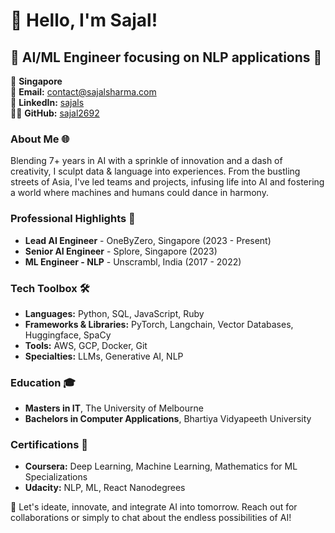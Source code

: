 # 👋 Hello, I'm Sajal!

## 🚀 AI/ML Engineer focusing on NLP applications 📖

📍 **Singapore**  
📧 **Email:** [contact@sajalsharma.com](mailto:contact@sajalsharma.com)  
🔗 **LinkedIn:** [sajals](https://linkedin.com/in/sajals)  
👨‍💻 **GitHub:** [sajal2692](https://github.com/sajal2692)


### About Me 🌐
Blending 7+ years in AI with a sprinkle of innovation and a dash of creativity, I sculpt data & language into experiences. From the bustling streets of Asia, I've led teams and projects, infusing life into AI and fostering a world where machines and humans could dance in harmony.



### Professional Highlights 🌟
- **Lead AI Engineer** - OneByZero, Singapore (2023 - Present)
- **Senior AI Engineer** - Splore, Singapore (2023)
- **ML Engineer - NLP** - Unscrambl, India (2017 - 2022)


### Tech Toolbox 🛠️
- **Languages:** Python, SQL, JavaScript, Ruby
- **Frameworks & Libraries:** PyTorch, Langchain, Vector Databases, Huggingface, SpaCy
- **Tools:** AWS, GCP, Docker, Git
- **Specialties:** LLMs, Generative AI, NLP

### Education 🎓
- **Masters in IT**, The University of Melbourne
- **Bachelors in Computer Applications**, Bhartiya Vidyapeeth University

### Certifications 📜
- **Coursera:** Deep Learning, Machine Learning, Mathematics for ML Specializations
- **Udacity:** NLP, ML, React Nanodegrees

🔗 Let's ideate, innovate, and integrate AI into tomorrow. Reach out for collaborations or simply to chat about the endless possibilities of AI!

